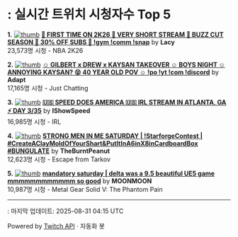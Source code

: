 # : 실시간 트위치 시청자수 Top 5

**1.** [![thumb](https://static-cdn.jtvnw.net/previews-ttv/live_user_lacy-320x180.jpg)](https://twitch.tv/Lacy)
**[🏀 FIRST TIME ON 2K26 🏀 VERY SHORT STREAM 🏀 BUZZ CUT SEASON 🏀 30% OFF SUBS 🏀 !gym !comm !snap](https://twitch.tv/Lacy)** by **Lacy**<br>23,573명 시청  - NBA 2K26

**2.** [![thumb](https://static-cdn.jtvnw.net/previews-ttv/live_user_adapt-320x180.jpg)](https://twitch.tv/Adapt)
**[☺️ GILBERT x DREW x KAYSAN TAKEOVER ☺️ BOYS NIGHT ☺️  ANNOYING KAYSAN? 😝  40 YEAR OLD POV ☺️  !po !yt !com !discord](https://twitch.tv/Adapt)** by **Adapt**<br>17,165명 시청  - Just Chatting

**3.** [![thumb](https://static-cdn.jtvnw.net/previews-ttv/live_user_ishowspeed-320x180.jpg)](https://twitch.tv/IShowSpeed)
**[🇺🇸 SPEED DOES AMERICA 🇺🇸 IRL STREAM IN ATLANTA, GA ⚡️ DAY 3/35](https://twitch.tv/IShowSpeed)** by **IShowSpeed**<br>16,985명 시청  - IRL

**4.** [![thumb](https://static-cdn.jtvnw.net/previews-ttv/live_user_theburntpeanut-320x180.jpg)](https://twitch.tv/TheBurntPeanut)
**[STRONG MEN IN ME SATURDAY | !StarforgeContest | #CreateAClayMoldOfYourShart&PutItInA6inX8inCardboardBox #BUNGULATE](https://twitch.tv/TheBurntPeanut)** by **TheBurntPeanut**<br>12,623명 시청  - Escape from Tarkov

**5.** [![thumb](https://static-cdn.jtvnw.net/previews-ttv/live_user_moonmoon-320x180.jpg)](https://twitch.tv/MOONMOON)
**[mandatory saturday | delta was a 9.5 beautiful UE5 game mmmmmmmmmmmm so good](https://twitch.tv/MOONMOON)** by **MOONMOON**<br>10,987명 시청  - Metal Gear Solid V: The Phantom Pain


---
: 마지막 업데이트: 2025-08-31 04:15 UTC

Powered by [Twitch API](https://dev.twitch.tv/docs/api/reference) · 자동화 봇